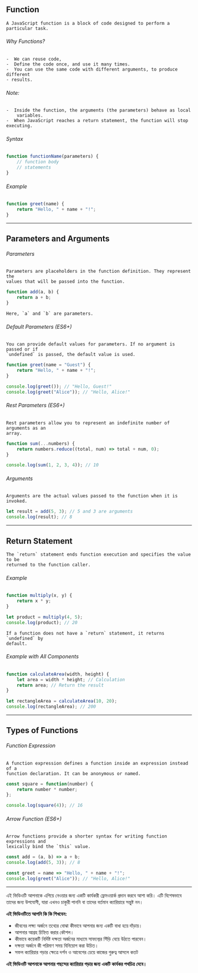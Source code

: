 ## Function 
    A JavaScript function is a block of code designed to perform a particular task.
###### Why Functions?
	-  We can reuse code,
	-  Define the code once, and use it many times.
	-  You can use the same code with different arguments, to produce different 
	- results.
###### Note:
	-  Inside the function, the arguments (the parameters) behave as local 
	    variables.
	-  When JavaScript reaches a return statement, the function will stop executing.
###### Syntax
```javascript
function functionName(parameters) {
    // function body
    // statements
}
```

###### Example
```javascript
function greet(name) {
    return "Hello, " + name + "!";
}
```

---

## Parameters and Arguments

###### Parameters
    Parameters are placeholders in the function definition. They represent the   
    values that will be passed into the function.
```javascript
function add(a, b) {
    return a + b;
}
```
    Here, `a` and `b` are parameters.

###### Default Parameters (ES6+)
    You can provide default values for parameters. If no argument is passed or if 
    `undefined` is passed, the default value is used.

```javascript
function greet(name = "Guest") {
    return "Hello, " + name + "!";
}

console.log(greet()); // "Hello, Guest!"
console.log(greet("Alice")); // "Hello, Alice!"
```

###### Rest Parameters (ES6+)
    Rest parameters allow you to represent an indefinite number of arguments as an 
    array.

```javascript
function sum(...numbers) {
    return numbers.reduce((total, num) => total + num, 0);
}

console.log(sum(1, 2, 3, 4)); // 10
```

###### Arguments
    Arguments are the actual values passed to the function when it is invoked.
```javascript
let result = add(5, 3); // 5 and 3 are arguments
console.log(result); // 8
```


---

## Return Statement
    The `return` statement ends function execution and specifies the value to be 
    returned to the function caller.

###### Example
```javascript
function multiply(x, y) {
    return x * y;
}

let product = multiply(4, 5);
console.log(product); // 20
```
    If a function does not have a `return` statement, it returns `undefined` by   
    default.

###### Example with All Components
```javascript
function calculateArea(width, height) {
    let area = width * height; // Calculation
    return area; // Return the result
}

let rectangleArea = calculateArea(10, 20);
console.log(rectangleArea); // 200
```

---

## Types of Functions

###### Function Expression
    A function expression defines a function inside an expression instead of a 
    function declaration. It can be anonymous or named.
```javascript
const square = function(number) {
    return number * number;
};

console.log(square(4)); // 16
```

###### Arrow Function (ES6+)
    Arrow functions provide a shorter syntax for writing function expressions and 
    lexically bind the `this` value.
```javascript
const add = (a, b) => a + b;
console.log(add(5, 3)); // 8

const greet = name => "Hello, " + name + "!";
console.log(greet("Alice")); // "Hello, Alice!"
```

---



এই ভিডিওটি আপনাকে এগিয়ে নেওয়ার জন্য একটি কার্যকরী ফ্রেমওয়ার্ক প্রদান করবে আশা করি। এটি বিশেষভাবে তাদের জন্য উপযোগী, যারা এখনও চাকুরী পাননি বা তাদের বর্তমান ক্যারিয়ারে সন্তুষ্ট নন।

**এই ভিডিওটিতে আপনি কি কি  শিখবেন:**

- জীবনের লক্ষ্য অর্জনে তথ্যের বোঝা কীভাবে আপনার জন্য একটি বাধা হয়ে দাঁড়ায়।
- আপনার আগ্রহ চিহ্নিত করার কৌশল।
- কীভাবে কয়েকটি নির্দিষ্ট দক্ষতা অর্জনের মাধ্যমে সাফল্যের সিঁড়ি বেয়ে উঠতে পারবেন।
- দক্ষতা অর্জনে কী পরিমাণ সময় বিনিয়োগ করা উচিত।
- সফল ক্যারিয়ার গড়ার ক্ষেত্রে দর্শন ও আবেগের চেয়ে কাজের গুরুত্ব আসলে কতট

**এই ভিডিওটি আপনাকে আপনার পছন্দের ক্যারিয়ার গড়ার জন্য একটি কার্যকর পথচিত্র দেবে।**